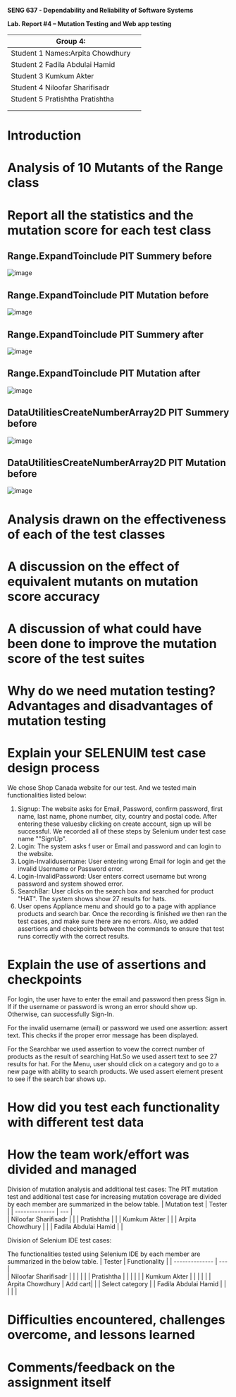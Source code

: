 **SENG 637 - Dependability and Reliability of Software Systems**

**Lab. Report \#4 – Mutation Testing and Web app testing**

| Group 4:      |    |
| -------------- | --- |
| Student 1 Names:Arpita Chowdhury | |
| Student 2 Fadila Abdulai Hamid             |   
| Student 3 Kumkum Akter             |   
| Student 4 Niloofar Sharifisadr              |
| Student 5 Pratishtha Pratishtha      |     |
|                |     |
|                |     |

# Introduction

# Analysis of 10 Mutants of the Range class 

# Report all the statistics and the mutation score for each test class
## Range.ExpandToinclude PIT Summery before
![image](https://github.com/jui-kumkum/SENG637_Assignment4_Group4/blob/main/Images/ExpandtoIncludeBEFORE/PIT%20summery%20before(rangeExpandToinclude).png)



## Range.ExpandToinclude PIT Mutation before
![image](https://github.com/jui-kumkum/SENG637_Assignment4_Group4/blob/main/Images/ExpandtoIncludeBEFORE/PIT%20Mutation(rangeExpandToinclude).png)




## Range.ExpandToinclude PIT Summery after
![image](https://github.com/jui-kumkum/SENG637_Assignment4_Group4/blob/main/Images/ExpandtoIncludeAFTER/RangeExpandtoInclude%20PIT%20Summery.png)

## Range.ExpandToinclude PIT Mutation after
![image](https://github.com/jui-kumkum/SENG637_Assignment4_Group4/blob/main/Images/ExpandtoIncludeAFTER/RangeExpandtoInclude%20PIT%20Mutation.png)

## DataUtilitiesCreateNumberArray2D PIT Summery before
![image](https://github.com/jui-kumkum/SENG637_Assignment4_Group4/blob/main/Images/DataUtilitiesBefore/Numer2DArrayPIT%20Summery.png)

## DataUtilitiesCreateNumberArray2D PIT Mutation before
![image](https://github.com/jui-kumkum/SENG637_Assignment4_Group4/blob/main/Images/DataUtilitiesBefore/Numer2DArrayPITMutation.png)



# Analysis drawn on the effectiveness of each of the test classes

# A discussion on the effect of equivalent mutants on mutation score accuracy

# A discussion of what could have been done to improve the mutation score of the test suites

# Why do we need mutation testing? Advantages and disadvantages of mutation testing

# Explain your SELENUIM test case design process
We chose Shop Canada website for our test. And we tested main functionalities listed below: 
1. Signup: The website asks for Email, Password, confirm password, first name, last name, phone number, city, country and postal code. After entering these valuesby clicking on create account, sign up will be successful. We recorded all of these steps by Selenium under test case name ""SignUp". 
2. Login: The system asks f user or Email and password and can login to the website.
3. Login-Invalidusername: User entering wrong Email for login and get the invalid Username or Password error. 
4. Login-InvalidPassword: User enters correct username but wrong password and system showed error.
5. SearchBar: User clicks on the search box and searched for product "HAT". The system shows show 27 results for hats. 
6. User opens Appliance menu and should go to a page with appliance products and search bar. 
Once the recording is finished we then ran the test cases, and make sure there are no errors. Also, we added assertions and checkpoints between the commands to ensure that test runs correctly with the correct results.
# Explain the use of assertions and checkpoints

For login, the user have to enter the email and password then press Sign in. If if the username or password is wrong an error should show up. Otherwise, can successfully Sign-In. 

For the invalid username (email) or password we used one assertion: assert text. This checks if the proper error message has been displayed.

For the Searchbar we used assertion to voew the correct number of products as the result of searching Hat.So we used assert text to see 27 results for hat. 
For the Menu, user should click on a category and go to a new page with ability to search products. We used assert element present to see if the search bar shows up. 


# How did you test each functionality with different test data

# How the team work/effort was divided and managed
Division of mutation analysis and additional test cases:
The PIT mutation test and additional test case for increasing mutation coverage are divided by each member are summarized in the below table.
| Mutation test      |   Tester |
| -------------- | --- |  
| Niloofar Sharifisadr |     |
| Pratishtha      |     |
| Kumkum Akter         |    | 
| Arpita Chowdhury | |
| Fadila Abdulai Hamid |   | 

Division of Selenium IDE test cases:

The functionalities tested using Selenium IDE by each member are summarized in the below table.
| Tester     |  Functionality  |
| -------------- | --- |  
| Niloofar Sharifisadr |     |
|  |     |
| Pratishtha      |     |
|      |     |
| Kumkum Akter         |    | 
|          |    | 
| Arpita Chowdhury | Add cart|
| | Select category |
| Fadila Abdulai Hamid |   | 
|  |   | 

# Difficulties encountered, challenges overcome, and lessons learned

# Comments/feedback on the assignment itself
